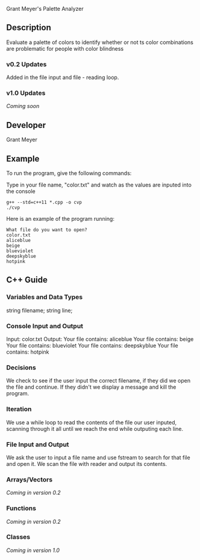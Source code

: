 Grant Meyer's Palette Analyzer

## Description

Evaluate a palette of colors to identify whether or not ts color combinations are problematic for people with color blindness

### v0.2 Updates

Added in the file input and file - reading loop.

### v1.0 Updates

*Coming soon*


## Developer

Grant Meyer

## Example

To run the program, give the following commands:

Type in your file name, "color.txt" and watch as the values are inputed into the console

```
g++ --std=c++11 *.cpp -o cvp
./cvp
```

Here is an example of the program running:

```
What file do you want to open?
color.txt
aliceblue
beige
blueviolet
deepskyblue
hotpink
```

## C++ Guide

### Variables and Data Types

string filename;
string line;

### Console Input and Output

Input: 
color.txt
Output: 
Your file contains: aliceblue
Your file contains: beige
Your file contains: blueviolet
Your file contains: deepskyblue
Your file contains: hotpink
 
### Decisions

We check to see if the user input the correct filename, if they did we open the file and continue. If they didn't we display a message and kill the program.

### Iteration

We use a while loop to read the contents of the file our user inputed, scanning through it all until we reach the end while outputing each line.

### File Input and Output

We ask the user to input a file name and use fstream to search for that file and open it. We scan the file with reader and output its contents.

### Arrays/Vectors

*Coming in version 0.2*

### Functions

*Coming in version 0.2*

### Classes

*Coming in version 1.0*
